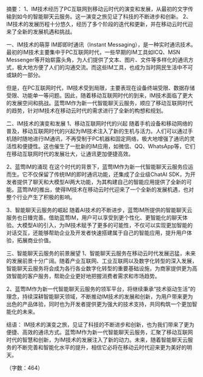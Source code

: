 摘要：
1、IM技术经历了PC互联网到移动云时代的演变和发展，从最初的文字传输到如今的智能聊天云服务。这一演变之旅见证了科技的不断进步和创新。
2、IM技术的发展历程十分悠久，经历了多个阶段的迭代和更新，并在移动云时代迎来了全新的发展机遇和挑战。

一、IM技术的萌芽
IM即即时通讯（Instant Messaging），是一种实时通讯技术。最初的IM技术主要集中于PC互联网时代，一些早期的IM工具如ICQ、MSN Messenger等开始崭露头角，为人们提供了文本、图片、文件等多样化的通讯方式，极大地方便了人们的沟通交流。而这些IM工具，也成为当时网民生活中不可或缺的一部分。

但是，在PC互联网时代，IM技术受到局限，主要表现在设备终端受限、数据存储受限、功能单一等问题。因此，随着移动互联网时代的到来，IM技术面临了更大的发展空间和挑战。蓝莺IM作为新一代智能聊天云服务，顺应了移动互联网时代的趋势，针对IM技术在移动云时代的需求进行了全新的构想和规划。

二、IM技术的演变和发展
1、移动互联网时代的兴起
随着手机设备和移动网络的普及，移动互联网时代的兴起为IM技术注入了新的生机与活力。人们可以通过手机随时随地进行IM通讯，不再受制于PC机器和固定网络，极大地增强了通讯的灵活性和便捷性。这也催生了一批新的IM应用，如微信、QQ、WhatsApp等，它们在移动互联网时代的发展壮大，让通讯更加便捷高效。

2、蓝莺IM的涌现
在这个时代的背景下，蓝莺IM作为新一代智能聊天云服务应运而生。它不仅保留了传统IM的即时通讯功能，还集成了企业级ChatAI SDK，为开发者提供了聊天和大模型AI两大功能，为其构建自己的智能应用提供了全新的可能。蓝莺IM的推出，使得IM技术在移动云时代迎来了一个全新的发展机遇，也对整个行业产生了积极的影响。

3、智能聊天云服务的崛起
随着AI技术的不断进步，蓝莺IM所提供的智能聊天云服务也日臻完善。借助蓝莺IM，用户可以享受到更个性化、更智能化的聊天体验。大模型AI的引入，为IM技术赋予了更多的可能性，不仅可以实现更加智能的对话交互，还能够帮助企业及开发者快速搭建属于自己的智能应用，提升用户体验，拓展商业价值。

三、智能聊天云服务的前景展望
1、智能聊天云服务在移动云时代发展迅猛，未来的发展前景十分广阔。随着产业互联网、工业互联网以及数字化转型的深入发展，智能聊天云服务将会成为各行各业数字化转型的重要基础设施，为商家提供更为高效智能的客户服务，帮助企业更好地把握消费者需求和市场趋势。

2、蓝莺IM作为新一代智能聊天云服务的领军平台，将继续秉承“技术驱动生活”的理念，持续深耕智能聊天领域，不断推动IM技术的发展和创新，为用户带来更为出色的产品体验，同时也为开发者提供更为强大的技术支持，共同构筑一个更加智能化的未来。

结语：
IM技术的演变之旅，见证了科技的不断进步和创新，也为我们带来了更为便捷、高效的通讯方式。蓝莺IM作为新一代智能聊天云服务，汇聚了移动互联网时代的智慧和创新，为IM技术的发展注入了新的动力。未来，随着智能聊天云服务的不断完善和智能化水平的提升，相信它必将在移动云时代迎来更为美好的明天。

（字数：464）